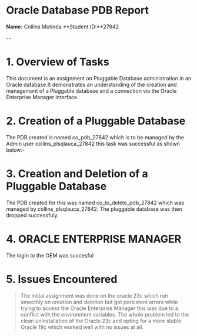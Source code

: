 # Oracle Database PDB Report

**Name:** Collins Mutinda
**Student ID:**27842

--
# 1. Overview of Tasks
This document is an assignment on Pluggable Database administration in an Oracle database.It demonstrates an understanding of the creation and management of a Pluggable database and a connection via the Oracle Enterprise Manager interface.

# 2. Creation of a Pluggable Database
The PDB created is named co_pdb_27842 which is to be managed by the Admin user collins_plsqlauca_27842 this task was successful as shown below:-

# 3. Creation and Deletion of a Pluggable Database 
The PDB created for this was named co_to_delete_pdb_27842 which was managed by collins_plsqlauca_27842. The pluggable database was then dropped successfuly.

# 4. ORACLE ENTERPRISE MANAGER 
The login to the OEM was succesful 


# 5. Issues Encountered
> The initial assignment was done on the oracle 23c which run smoothly on creation and deletion but got persistent errors while trying to access the Oracle Enterprise Manager this was due to a conflict with the environment variables. The whole problem led to the clean uninstallation of the Oracle 23c and opting for a more stable Oracle 19c which worked well with no issues at all.

